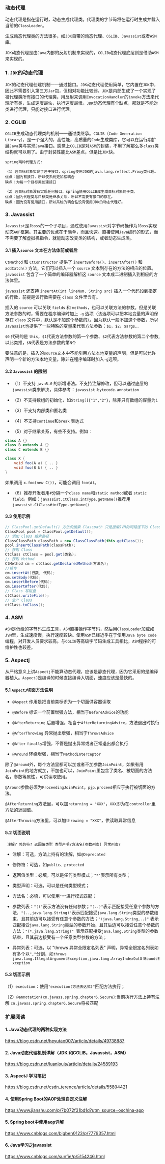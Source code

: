 ### 动态代理
动态代理是指在运行时，动态生成代理类。代理类的字节码将在运行时生成并载入当前的`ClassLoader`。

生成动态代理类的方法很多，如`JDK`自带的动态代理、`CGLIB`、`Javassist`或者`ASM`库。

`JDK`动态代理是由`Java`内部的反射机制来实现的，`CGLIB`动态代理底层则是借助`ASM`来实现的。

### 1. `JDK`的动态代理

`JDK`的动态代理创建机制——通过接口。`JDK`动态代理使用简单，它内置在`JDK`中，因此不需要引入第三方`Jar`包，但相对功能比较弱。`JDK`是内部生成了一个实现了被代理类所有接口的代理类，用反射来调用`InvocationHandler`的`invoke`方法来代理所有类，生成速度最快，执行速度最慢。`JDK`动态代理有个缺点，那就是不能对类进行代理，只能对接口进行代理。

### 2. CGLIB
`CGLIB`生成动态代理类的机制——通过类继承。`CGLIB`（`Code Generation Library`），是一个强大的，高性能，高质量的`Code`生成类库，它可以在运行期扩展`Java`类与实现`Java`接口。感觉上`CGLIB`是对`ASM`的封装，不用了解那么多`class`类结构就可以用了。由于封装性能比`ASM`差点，但是比`JDK`快。

```
spring两种代理方式:

（1）若目标对象实现了若干接口，spring使用JDK的java.lang.reflect.Proxy类代理。
优点：因为有接口，所以使系统更加松耦合
缺点：为每一个目标类创建接口

（2）若目标对象没有实现任何接口，spring使用CGLIB库生成目标对象的子类。
优点：因为代理类与目标类是继承关系，所以不需要有接口的存在。
缺点：因为没有使用接口，所以系统的耦合性没有使用JDK的动态代理好。
```

### 3. Javassist
`Javassist`是`Jboss`的一个子项目，通过使用`Javassist`对字节码操作为`JBoss`实现动态`AOP`框架。其主要的优点在于简单，而且快速。直接使用`Java`编码的形式，而不需要了解虚拟机指令，就能动态改变类的结构，或者动态生成类。

#### 3.1 插入`source` 文本在方法体前或者后
`CtMethod` 和 `CtConstructor` 提供了 `insertBefore()`、`insertAfter()` 和 `addCatch()` 方法，它们可以插入一个 `source` 文本到存在的方法的相应的位置。`javassist` 包含了一个简单的编译器解析这 `source` 文本成二进制插入到相应的方法体里。

`javassist` 还支持 `insertAt(int lineNum, String src)` 插入一个代码段到指定的行数，前提是该行数需要在 `class` 文件里含有。

插入的 `source` 可以关联 `fields` 和 `methods`，也可以关联方法的参数。但是关联方法参数的时，需要在程序编译时加上 `-g` 选项（该选项可以把本地变量的声明保存在 `class` 文件中，默认是不加这个参数的）。因为默认一般不加这个参数，所以 `Javassist`也提供了一些特殊的变量来代表方法参数：`$1`，`$2`，`$args`...

`$0` 代码的是 `this`，`$1`代表方法参数的第一个参数、`$2`代表方法参数的第二个参数,以此类推，`$N`代表是方法参数的第`N`个

要注意的是，插入的`source`文本中不能引用方法本地变量的声明，但是可以允许声明一个新的方法本地变量，除非在程序编译时加入`-g`选项。

#### 3.2 `Javassist` 的限制
+ （1）不支持 `java5.0` 的新增语法。不支持注解修改，但可以通过底层的`javassist`类来解决，具体参考：`javassist.bytecode.annotation`

+ （2）不支持数组的初始化，如`String[]{"1","2"}`，除非只有数组的容量为`1`

+ （3）不支持内部类和匿名类               

+ （4）不支持`continue`和`break` 表达式

+ （5）对于继承关系，有些不支持。例如：

```java
class A {}
class B extends A {}
class C extends B {}

class X {
    void foo(A a) { .. }
    void foo(B b) { .. }
}
```

如果调用  `x.foo(new C())`，可能会调用 `foo(A)`。

+ （6）推荐开发者用`#`分隔一个`class name`和`static method`或者 `static field`。例如：`javassist.CtClass.intType.getName()`推荐用`javassist.CtClass#intType.getName()`

#### 3.3 使用示例

```java
// ClassPool.getDefault() 方法的搜索 Classpath 只是搜索JVM的同路径下的 Class
ClassPool pool = ClassPool.getDefault();
// 添加 Class 搜索路径
ClassClassPath classPath = new ClassClassPath(this.getClass());
pool.insertClassPath(classPath);
// 获取 Class
CtClass ctClass = pool.get(类名);
// 获取 Method
CtMethod cm = ctClass.getDeclaredMethod(方法名);
//操作
cm.insertAt(行数, 代码);
cm.setBody(代码);
cm.insertBefore(代码);
cm.insertAfter(代码);
// Class 写磁盘
ctClass.writeFile();
// 生产 Class
ctClass.toClass();
```

### 4. ASM
`ASM`是低级的字节码生成工具，`ASM`直接操作字节码，然后用`ClassLoader`加载如`JVM`里，生成速度慢，执行速度较快。使用`ASM`已经近乎在于使用`Java byte code`编程，对开发人员要求较高。与`CGLIB`等高级字节码生成工具相比，`ASM`程序的可维护性也较差。

### 5. Aspectj
从严格意义上讲`Aspectj`不能算动态代理，应该是静态代理，因为它采用的是编译器植入。`AspectJ`是编译的时候直接编译入切面，速度应该是最快的。

#### 5.1 `AspectJ`切面方法说明
+ `@Aspect` 作用是把当前类标识为一个切面供容器读取

+ `@Before` 标识一个前置增强方法，相当于`BeforeAdvice`的功能

+ `@AfterReturning` 后置增强，相当于`AfterReturningAdvice`，方法退出时执行

+ `@AfterThrowing` 异常抛出增强，相当于`ThrowsAdvice`

+ `@After` `finally`增强，不管是抛出异常或者正常退出都会执行

+ `@Around` 环绕增强，相当于`MethodInterceptor`

除了`@Around`外，每个方法里都可以加或者不加参数`JoinPoint`，如果有用`JoinPoint`的地方就加，不加也可以，`JoinPoint`里包含了类名、被切面的方法名，参数等属性，可供读取使用。

`@Around`参数必须为`ProceedingJoinPoint`，`pjp.proceed`相应于执行被切面的方法。

`@AfterReturning`方法里，可以加`returning = "XXX"`，`XXX`即为在`controller`里方法的返回值。

`@AfterThrowing`方法里，可以加`throwing = "XXX"`，供读取异常信息

#### 5.2 切面说明

```
 注解? 修饰符? 返回值类型 类型声明?方法名(参数列表) 异常列表?
```

+ 注解：可选，方法上持有的注解，如`@Deprecated`

+ 修饰符：可选，如`public`、`protected`

+ 返回值类型：必填，可以是任何类型模式；`"*"`表示所有类型；

+ 类型声明：可选，可以是任何类型模式；

+ 方法名：必填，可以使用`"*"`进行模式匹配；

+ 参数列表：`"()"`表示方法没有任何参数；`"(..)"`表示匹配接受任意个参数的方法，`"(..,java.lang.String)"`表示匹配接受`java.lang.String`类型的参数结束，且其前边可以接受有任意个参数的方法；`"(java.lang.String,..)"` 表示匹配接受`java.lang.String`类型的参数开始，且其后边可以接受任意个参数的方法；`"(*,java.lang.String)" `表示匹配接受`java.lang.String`类型的参数结束，且其前边接受有一个任意类型参数的方法；

+ 异常列表：可选，以 "throws 异常全限定名列表" 声明，异常全限定名列表如有多个以`","`分割，如`throws java.lang.IllegalArgumentException,java.lang.ArrayIndexOutOfBoundsException`

#### 5.3 切面示例

（1）`execution`：使用`"execution(方法表达式)"`匹配方法执行；

（2）`@annotation(cn.javass.spring.chapter6.Secure)`:当前执行方法上持有注解 `cn.javass.spring.chapter6.Secure`将被匹配


### 扩展阅读
#### 1. Java动态代理的两种实现方法
https://blog.csdn.net/heyutao007/article/details/49738887

#### 2. Java动态代理机制详解（JDK 和CGLIB，Javassist，ASM）
https://blog.csdn.net/luanlouis/article/details/24589193

#### 3. AspectJ 学习笔记
https://blog.csdn.net/csdn_terence/article/details/55804421

#### 4. 使用Spring Boot的AOP处理自定义注解                 
https://www.jianshu.com/p/7b072f31bd1d?utm_source=oschina-app

#### 5. Spring boot中使用aop详解
https://www.cnblogs.com/bigben0123/p/7779357.html    

#### 6. Java学习之javassist
https://www.cnblogs.com/sunfie/p/5154246.html
